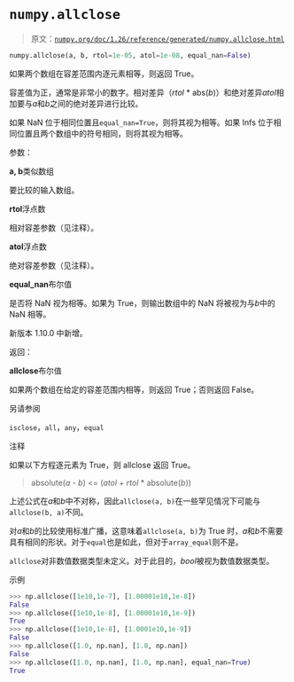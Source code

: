 # `numpy.allclose`

> 原文：[`numpy.org/doc/1.26/reference/generated/numpy.allclose.html`](https://numpy.org/doc/1.26/reference/generated/numpy.allclose.html)

```py
numpy.allclose(a, b, rtol=1e-05, atol=1e-08, equal_nan=False)
```

如果两个数组在容差范围内逐元素相等，则返回 True。

容差值为正，通常是非常小的数字。相对差异（*rtol* * abs(*b*)）和绝对差异*atol*相加要与*a*和*b*之间的绝对差异进行比较。

如果 NaN 位于相同位置且`equal_nan=True`，则将其视为相等。如果 Infs 位于相同位置且两个数组中的符号相同，则将其视为相等。

参数：

**a, b**类似数组

要比较的输入数组。

**rtol**浮点数

相对容差参数（见注释）。

**atol**浮点数

绝对容差参数（见注释）。

**equal_nan**布尔值

是否将 NaN 视为相等。如果为 True，则输出数组中的 NaN 将被视为与*b*中的 NaN 相等。

新版本 1.10.0 中新增。

返回：

**allclose**布尔值

如果两个数组在给定的容差范围内相等，则返回 True；否则返回 False。

另请参阅

`isclose`，`all`，`any`，`equal`

注释

如果以下方程逐元素为 True，则 allclose 返回 True。

> absolute(*a* - *b*) <= (*atol* + *rtol* * absolute(*b*))

上述公式在*a*和*b*中不对称，因此`allclose(a, b)`在一些罕见情况下可能与`allclose(b, a)`不同。

对*a*和*b*的比较使用标准广播，这意味着`allclose(a, b)`为 True 时，*a*和*b*不需要具有相同的形状。对于`equal`也是如此，但对于`array_equal`则不是。

`allclose`对非数值数据类型未定义。对于此目的，*bool*被视为数值数据类型。

示例

```py
>>> np.allclose([1e10,1e-7], [1.00001e10,1e-8])
False
>>> np.allclose([1e10,1e-8], [1.00001e10,1e-9])
True
>>> np.allclose([1e10,1e-8], [1.0001e10,1e-9])
False
>>> np.allclose([1.0, np.nan], [1.0, np.nan])
False
>>> np.allclose([1.0, np.nan], [1.0, np.nan], equal_nan=True)
True 
```
